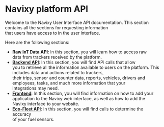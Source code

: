 # Navixy platform API

Welcome to the Navixy User Interface API documentation. This section contains all the sections for requesting information\
that users have access to in the user interface.

Here are the following sections:

* [**Raw IoT Data API**](getting-started-1/): In this section, you will learn how to access raw\
  data from trackers received by the platform.
* [**Backend API**](introduction/): In this section, you will find API calls that allow\
  you to retrieve all the information available to users on the platform. This includes data and actions related to trackers,\
  their trips, sensor and counter data, reports, vehicles, drivers and employees, tasks, and much more information that your\
  integrations may need.
* [**Frontend**](frontend/): In this section, you will find information on how to add your\
  application to the Navixy web interface, as well as how to add the Navixy interface to your website.
* [**Eco-Fleet API**](getting-started-2/): In this section, you will find calls to determine the accuracy\
  of your fuel sensors.
